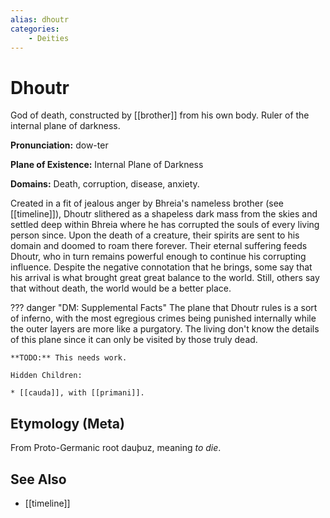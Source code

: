 ```yaml
---
alias: dhoutr
categories:
    - Deities
---
```

# Dhoutr

God of death, constructed by [[brother]] from his own body. Ruler of the internal plane of darkness.

**Pronunciation:** dow-ter

**Plane of Existence:** Internal Plane of Darkness

**Domains:** Death, corruption, disease, anxiety.

Created in a fit of jealous anger by Bhreia's nameless brother (see [[timeline]]), Dhoutr slithered as a shapeless dark mass from the skies and settled deep within Bhreia where he has corrupted the souls of every living person since. Upon the death of a creature, their spirits are sent to his domain and doomed to roam there forever. Their eternal suffering feeds Dhoutr, who in turn remains powerful enough to continue his corrupting influence. Despite the negative connotation that he brings, some say that his arrival is what brought great great balance to the world. Still, others say that without death, the world would be a better place.

??? danger "DM: Supplemental Facts"
    The plane that Dhoutr rules is a sort of inferno, with the most egregious crimes being punished internally while the outer layers are more like a purgatory. The living don't know the details of this plane since it can only be visited by those truly dead.

    **TODO:** This needs work. 

    Hidden Children:

    * [[cauda]], with [[primani]].

## Etymology (Meta)

From Proto-Germanic root dauþuz, meaning *to die*.

## See Also

- [[timeline]]
